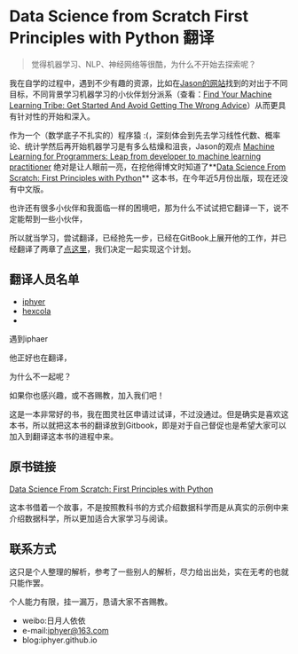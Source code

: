 # Data Science from Scratch First Principles with Python 翻译


> 觉得机器学习、NLP、神经网络等很酷，为什么不开始去探索呢？


我在自学的过程中，遇到不少有趣的资源，比如在[Jason的网站](http://machinelearningmastery.com/)找到的对出于不同目标，不同背景学习机器学习的小伙伴划分派系（查看：[Find Your Machine Learning Tribe: Get Started And Avoid Getting The Wrong Advice](http://machinelearningmastery.com/machine-learning-tribe/)）从而更具有针对性的开始和深入。

作为一个（数学底子不扎实的）程序猿 :(，深刻体会到先去学习线性代数、概率论、统计学然后再开始机器学习是有多么枯燥和沮丧，Jason的观点 [Machine Learning for Programmers: Leap from developer to machine learning practitioner](http://machinelearningmastery.com/machine-learning-for-programmers/) 绝对是让人眼前一亮，在挖他得博文时知道了**[Data Science From Scratch: First Principles with Python](http://joelgrus.com/2015/04/26/data-science-from-scratch-first-principles-with-python/)** 这本书，在今年近5月份出版，现在还没有中文版。

也许还有很多小伙伴和我面临一样的困境吧，那为什么不试试把它翻译一下，说不定能帮到一些小伙伴，


所以就当学习，尝试翻译，已经抢先一步，已经在GitBook上展开他的工作，并已经翻译了两章了[点这里]()，我们决定一起实现这个计划。

## 翻译人员名单
* [iphyer]()
* [hexcola]()
* 






遇到iphaer

他正好也在翻译，

为什么不一起呢？


如果你也感兴趣，或不吝赐教，加入我们吧！



这是一本非常好的书，我在图灵社区申请过试译，不过没通过。但是确实是喜欢这本书，所以就把这本书的翻译放到Gitbook，即是对于自己督促也是希望大家可以加入到翻译这本书的进程中来。

## 原书链接

[Data Science From Scratch: First Principles with Python](http://joelgrus.com/2015/04/26/data-science-from-scratch-first-principles-with-python/)

这本书借着一个故事，不是按照教科书的方式介绍数据科学而是从真实的示例中来介绍数据科学，所以更加适合大家学习与阅读。

## 联系方式

这只是个人整理的解析，参考了一些别人的解析，尽力给出出处，实在无考的也就只能作罢。

个人能力有限，挂一漏万，恳请大家不吝赐教。

* weibo:日月人依依
* e-mail:iphyer@163.com
* blog:iphyer.github.io


